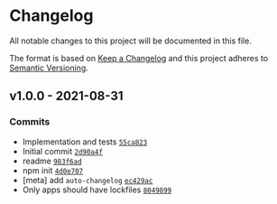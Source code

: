 # Changelog

All notable changes to this project will be documented in this file.

The format is based on [Keep a Changelog](https://keepachangelog.com/en/1.0.0/)
and this project adheres to [Semantic Versioning](https://semver.org/spec/v2.0.0.html).

## v1.0.0 - 2021-08-31

### Commits

- Implementation and tests [`55ca823`](https://github.com/es-shims/Number.prototype.toExponential/commit/55ca8234a02a70b2b48667eb6aaddfc84ed0b088)
- Initial commit [`2d90a4f`](https://github.com/es-shims/Number.prototype.toExponential/commit/2d90a4f26683d06e0aee61548bc47f8b16c97938)
- readme [`983f6ad`](https://github.com/es-shims/Number.prototype.toExponential/commit/983f6ad186010c65cda51a4199e5e7e1611dc83f)
- npm init [`4d0e707`](https://github.com/es-shims/Number.prototype.toExponential/commit/4d0e70756de6eb353d98c9aa08f0001966c1369b)
- [meta] add `auto-changelog` [`ec429ac`](https://github.com/es-shims/Number.prototype.toExponential/commit/ec429ac5acf030a6ff5eb809445e2e113787653f)
- Only apps should have lockfiles [`8049899`](https://github.com/es-shims/Number.prototype.toExponential/commit/8049899af4ddef6d2ce836151cc29f70eaf5217b)
